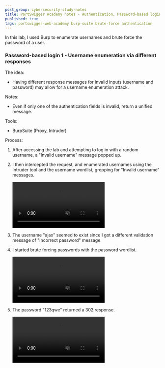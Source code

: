 ```yaml
---
post_group: cybersecurity-study-notes
title: PortSwigger Academy notes - Authentication, Password-based login Username enumeration via different responses 
published: true
tags: portswigger-web-academy burp-suite brute-force authentication
---
```


In this lab, I used Burp to enumerate usernames and brute force the password of a user.

### Password-based login 1 - Username enumeration via different responses

The idea:  
- Having different response messages for invalid inputs (username and password) may allow for a username enumeration attack.

Notes:
- Even if only one of the authentication fields is invalid, return a unified message.

Tools:
- BurpSuite (Proxy, Intruder)

Process:
1. After accessing the lab and attempting to log in with a random username, a "Invalid username" message popped up.

2. I then intercepted the request, and enumerated usernames using the Intruder tool and the username wordlist, grepping for "Invalid username" messages.

   <video src="/assets/videos/portswigger-academy-notes/authentication-password-based-1-1.mp4" controls loop muted></video>

3. The username "ajax" seemed to exist since I got a different validation message of "Incorrect password" message.

4. I started brute forcing passwords with the password wordlist.

   <video src="/assets/videos/portswigger-academy-notes/authentication-password-based-1-2.mp4" controls loop muted></video>

5. The password "123qwe" returned a 302 response.

   <video src="/assets/videos/portswigger-academy-notes/authentication-password-based-1-3.mp4" controls loop muted></video>